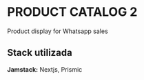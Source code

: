 
# PRODUCT CATALOG 2

Product display for Whatsapp sales

## Stack utilizada

**Jamstack:** Nextjs, Prismic  
